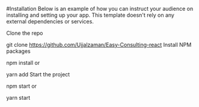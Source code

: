 
#Installation
Below is an example of how you can instruct your audience on installing and setting up your app. This template doesn't rely on any external dependencies or services.

Clone the repo

git clone https://github.com/Ujjalzaman/Easy-Consulting-react
Install NPM packages

npm install
or

yarn add
Start the project

npm start
or

yarn start
